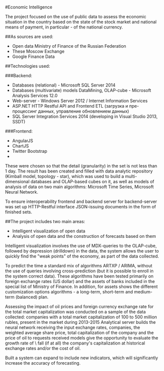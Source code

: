 #Economic Intelligence

The project focused on the use of public data to assess the economic situation in the country based on the state of the stock market and national means of payment, in particular - of the national currency.

##As sources are used:

- Open data Ministry of Finance of the Russian Federation
- These Moscow Exchange
- Google Finance Data

##Technologies used:

###Backend:
- Databases (relational) - Microsoft SQL Server 2014
- Databases (multivariate) models DataMining, OLAP-cube - Microsoft Analysis Services 12.0
- Web-server - Windows Server 2012 / Internet Information Services
- ASP.NET HTTP Restful API and Frontend ETL (загрузка и пре-процессинг данных, управление обновлением данных)
- SQL Server Integration Services 2014 (developing in Visual Studio 2013, SSDT)

###Frontend:
 - AngularJS
 - ChartJS
 - Twitter Bootstrap
 - 
These were chosen so that the detail (granularity) in the set is not less than 1 day. The result has been created and filled with data analytic repository (Kimball model, topology - star), which was used to build a multi-dimensional databases and OLAP-based cubes on it, as well as models of analysis of data on two main algorithms: Microsoft Time Series, Microsoft Neural Network.

To ensure interoperability frontend and backend server for backend-server was set up HTTP-Restful interface JSON-issuing documents in the form of finished sets.

##The project includes two main areas:
 - Intelligent visualization of open data
 - Analysis of open data and the construction of forecasts based on them

Intelligent visualization involves the use of MDX-queries to the OLAP-cube, followed by depression (drilldown) in the data, the system allows the user to quickly find the "weak points" of the economy, as part of the data collected.

To predict the time a standard mix of algorithms ARTXP / ARIMA, without the use of queries involving cross-prediction (but it is possible to enroll in the system correct data). These algorithms have been tested primarily on foreign exchange rates (US dollar) and the assets of banks included in the special list of Ministry of Finance. In addition, for assets shows the different customization options algorithms - a long-term, short-term and medium-term (balanced) plan.

Assessing the impact of oil prices and foreign currency exchange rate for the total market capitalization was conducted on a sample of the data collected: companies with a total market capitalization of 100 to 500 million rubles, present in the market during 2013-2015 Analytical server builds the neural network receiving the input exchange rates, companies, the weighted average share price, total capitalization of the company and the price of oil to requests received models give the opportunity to evaluate the growth rate of \ fall (if at all) the company's capitalization at historical exchange rates and/or the cost of oil.

Built a system can expand to include new indicators, which will significantly increase the accuracy of forecasting.
